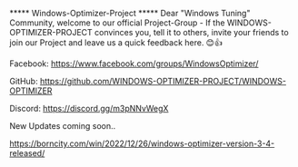 ***** Windows-Optimizer-Project *****
Dear "Windows Tuning" Community, welcome to our official Project-Group - If the WINDOWS-OPTIMIZER-PROJECT convinces you, tell it to others, invite your friends to join our Project and leave us a quick feedback here. 😊👍

Facebook:
https://www.facebook.com/groups/WindowsOptimizer/

GitHub:
https://github.com/WINDOWS-OPTIMIZER-PROJECT/WINDOWS-OPTIMIZER

Discord:
https://discord.gg/m3pNNvWegX

New Updates coming soon.. 

https://borncity.com/win/2022/12/26/windows-optimizer-version-3-4-released/
